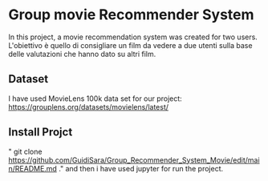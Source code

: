 # Group movie Recommender System

In this project, a movie recommendation system was created for two users.
L'obiettivo è quello di  consigliare un film da vedere a due utenti sulla base delle valutazioni che hanno dato su altri film.

## Dataset
I have used MovieLens 100k data set for our project: https://grouplens.org/datasets/movielens/latest/



## Install Projct
" git clone https://github.com/GuidiSara/Group_Recommender_System_Movie/edit/main/README.md ." and then i have used jupyter for run the project.





